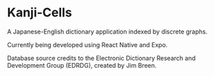 # Kanji-Cells

A Japanese-English dictionary application indexed by discrete graphs.

Currently being developed using React Native and Expo.

Database source credits to the Electronic Dictionary Research and Development Group (EDRDG), created by Jim Breen.

